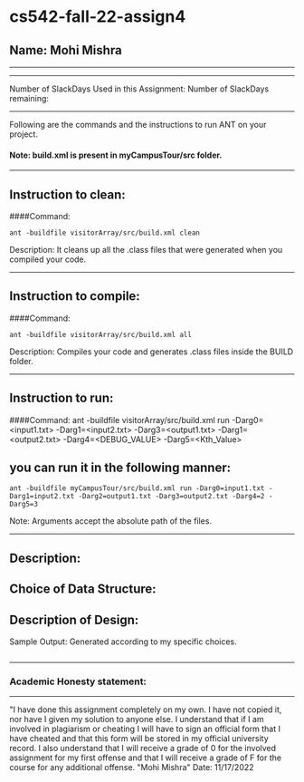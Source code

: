 # cs542-fall-22-assign4
## Name: Mohi Mishra

-----------------------------------------------------------------------
-----------------------------------------------------------------------

Number of SlackDays Used in this Assignment: 
Number of SlackDays remaining:

-----------------------------------------------------------------------

Following are the commands and the instructions to run ANT on your project.
#### Note: build.xml is present in myCampusTour/src folder.

-----------------------------------------------------------------------
## Instruction to clean:

####Command: 
```
ant -buildfile visitorArray/src/build.xml clean
```
Description: It cleans up all the .class files that were generated when you
compiled your code.

-----------------------------------------------------------------------
## Instruction to compile:

####Command: 
```
ant -buildfile visitorArray/src/build.xml all
```
Description: Compiles your code and generates .class files inside the BUILD folder.

-----------------------------------------------------------------------
## Instruction to run:

####Command: ant -buildfile visitorArray/src/build.xml run -Darg0=<input1.txt> -Darg1=<input2.txt> -Darg3=<output1.txt> -Darg1=<output2.txt> -Darg4=<DEBUG_VALUE> -Darg5=<Kth_Value>

## you can run it in the following manner:
```
ant -buildfile myCampusTour/src/build.xml run -Darg0=input1.txt -Darg1=input2.txt -Darg2=output1.txt -Darg3=output2.txt -Darg4=2 -Darg5=3
```
Note: Arguments accept the absolute path of the files.

-----------------------------------------------------------------------
## Description:


## Choice of Data Structure:



## Description of Design:


Sample Output: Generated according to my specific choices.
```

```
-----------------------------------------------------------------------
### Academic Honesty statement:
-----------------------------------------------------------------------

"I have done this assignment completely on my own. I have not copied
it, nor have I given my solution to anyone else. I understand that if
I am involved in plagiarism or cheating I will have to sign an
official form that I have cheated and that this form will be stored in
my official university record. I also understand that I will receive a
grade of 0 for the involved assignment for my first offense and that I
will receive a grade of F for the course for any additional
offense.
"Mohi Mishra"
Date: 11/17/2022



